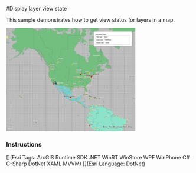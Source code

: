 #Display layer view state

This sample demonstrates how to get view status for layers in a map.

<img src="DisplayLayerViewState.jpg" width="350"/>

### Instructions



[](Esri Tags: ArcGIS Runtime SDK .NET WinRT WinStore WPF WinPhone C# C-Sharp DotNet XAML MVVM)
[](Esri Language: DotNet)
